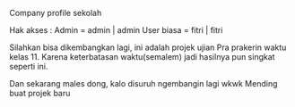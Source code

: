 Company profile sekolah

Hak akses : 
Admin = admin | admin
User biasa = fitri | fitri 

Silahkan bisa dikembangkan lagi, ini adalah projek ujian
Pra prakerin waktu kelas 11. Karena keterbatasan waktu(semalem)
jadi hasilnya pun singkat seperti ini. 

Dan sekarang males dong, kalo disuruh ngembangin lagi wkwk
Mending buat projek baru 
